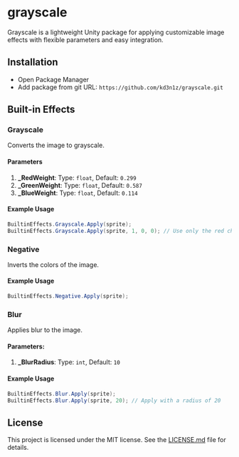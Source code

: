 # grayscale

Grayscale is a lightweight Unity package for applying customizable image effects with flexible parameters and easy
integration.

## Installation

-   Open Package Manager
-   Add package from git URL:
    `https://github.com/kd3n1z/grayscale.git`

## Built-in Effects

### Grayscale

Converts the image to grayscale.

#### Parameters

1. **\_RedWeight**: Type: `float`, Default: `0.299`
2. **\_GreenWeight**: Type: `float`, Default: `0.587`
3. **\_BlueWeight**: Type: `float`, Default: `0.114`

#### Example Usage

```csharp
BuiltinEffects.Grayscale.Apply(sprite);
BuiltinEffects.Grayscale.Apply(sprite, 1, 0, 0); // Use only the red channel
```

### Negative

Inverts the colors of the image.

#### Example Usage

```csharp
BuiltinEffects.Negative.Apply(sprite);
```

### Blur

Applies blur to the image.

#### Parameters:

1. **\_BlurRadius**: Type: `int`, Default: `10`

#### Example Usage

```csharp
BuiltinEffects.Blur.Apply(sprite);
BuiltinEffects.Blur.Apply(sprite, 20); // Apply with a radius of 20
```

## License

This project is licensed under the MIT license. See the [LICENSE.md](LICENSE.md) file for details.
